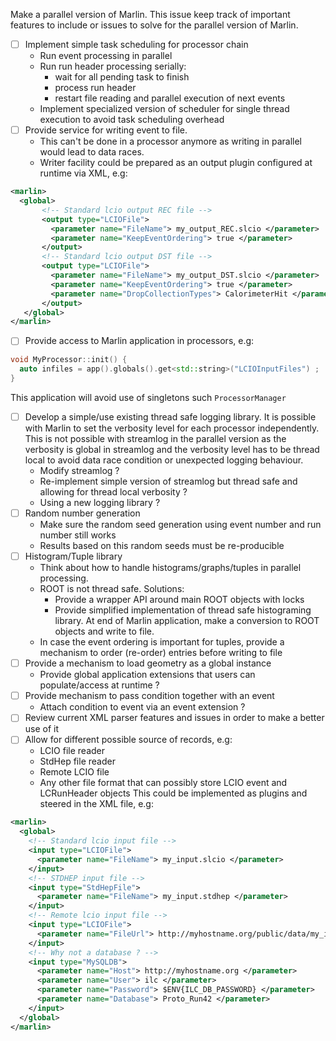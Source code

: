 Make a parallel version of Marlin. This issue keep track of important features to include or issues to solve for the parallel version of Marlin.

- [ ] Implement simple task scheduling for processor chain
   - Run event processing in parallel
   - Run run header processing serially:
      - wait for all pending task to finish
      - process run header
      - restart file reading and parallel execution of next events
   - Implement specialized version of scheduler for single thread execution to avoid task scheduling overhead
- [ ] Provide service for writing event to file.
   - This can't be done in a processor anymore as writing in parallel would lead to data races.
   - Writer facility could be prepared as an output plugin configured at runtime via XML, e.g:
```xml
<marlin>
  <global>
       <!-- Standard lcio output REC file -->
       <output type="LCIOFile">
         <parameter name="FileName"> my_output_REC.slcio </parameter>
         <parameter name="KeepEventOrdering"> true </parameter>
       </output>
       <!-- Standard lcio output DST file -->
       <output type="LCIOFile">
         <parameter name="FileName"> my_output_DST.slcio </parameter>
         <parameter name="KeepEventOrdering"> true </parameter>
         <parameter name="DropCollectionTypes"> CalorimeterHit </parameter>
       </output>
   </global>
</marlin>
```
- [ ] Provide access to Marlin application in processors, e.g:
```cpp
void MyProcessor::init() {
  auto infiles = app().globals().get<std::string>("LCIOInputFiles") ;
}
```
This application will avoid use of singletons such `ProcessorManager`
- [ ] Develop a simple/use existing thread safe logging library. It is possible with Marlin to set the verbosity level for each processor independently. This is not possible with streamlog in the parallel version as the verbosity is global in streamlog and the verbosity level has to be thread local to avoid data race condition or unexpected logging behaviour.
   - Modify streamlog ?
   - Re-implement simple version of streamlog but thread safe and allowing for thread local verbosity ?
   - Using a new logging library ? 
- [ ] Random number generation
   - Make sure the random seed generation using event number and run number still works
   - Results based on this random seeds must be re-producible
- [ ] Histogram/Tuple library
   - Think about how to handle histograms/graphs/tuples in parallel processing.
   - ROOT is not thread safe. Solutions:
      - Provide a wrapper API around main ROOT objects with locks
      - Provide simplified implementation of thread safe histograming library. At end of Marlin application, make a conversion to ROOT objects and write to file.
   - In case the event ordering is important for tuples, provide a mechanism to order (re-order) entries before writing to file
- [ ] Provide a mechanism to load geometry as a global instance
   - Provide global application extensions that users can populate/access at runtime ?
- [ ] Provide mechanism to pass condition together with an event
   - Attach condition to event via an event extension ?
- [ ] Review current XML parser features and issues in order to make a better use of it
- [ ] Allow for different possible source of records, e.g:
   - LCIO file reader
   - StdHep file reader
   - Remote LCIO file
   - Any other file format that can possibly store LCIO event and LCRunHeader objects
This could be implemented as plugins and steered in the XML file, e.g:
```xml
<marlin>
  <global>
    <!-- Standard lcio input file -->
    <input type="LCIOFile">
      <parameter name="FileName"> my_input.slcio </parameter>
    </input>
    <!-- STDHEP input file -->
    <input type="StdHepFile">
      <parameter name="FileName"> my_input.stdhep </parameter>
    </input>
    <!-- Remote lcio input file -->
    <input type="LCIOFile">
      <parameter name="FileUrl"> http://myhostname.org/public/data/my_input.slcio </parameter>
    </input>
    <!-- Why not a database ? -->
    <input type="MySQLDB">
      <parameter name="Host"> http://myhostname.org </parameter>
      <parameter name="User"> ilc </parameter>
      <parameter name="Password"> $ENV{ILC_DB_PASSWORD} </parameter>
      <parameter name="Database"> Proto_Run42 </parameter>  
    </input>
  </global>
</marlin>
```
